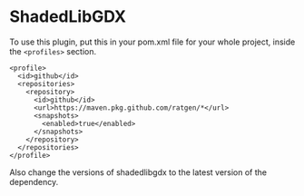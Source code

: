 # ShadedLibGDX

To use this plugin, put this in your pom.xml file for your whole project, inside the `<profiles>` section.

```
<profile>
  <id>github</id>
  <repositories>
    <repository>
      <id>github</id>
      <url>https://maven.pkg.github.com/ratgen/*</url>
      <snapshots>
        <enabled>true</enabled>
      </snapshots>
    </repository>
  </repositories>
</profile>
```

Also change the versions of shadedlibgdx to the latest version of the dependency.
